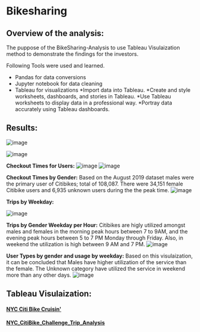  # Bikesharing

## Overview of the analysis:
The puppose of the BikeSharing-Analysis to use Tableau Visulaization method to demonstrate the findings for the investors.

Following Tools were used and learned.
  * Pandas for data conversions
  * Jupyter notebook for data cleaning
  * Tableau for visualizations
     *Import data into Tableau.
     *Create and style worksheets, dashboards, and stories in Tableau.
     *Use Tableau worksheets to display data in a professional way.
     *Portray data accurately using Tableau dashboards.

## Results:
![image](https://user-images.githubusercontent.com/79486450/120937596-63899d80-c6dc-11eb-81bb-9d1d08e61af8.png)

![image](https://user-images.githubusercontent.com/79486450/120937803-8a949f00-c6dd-11eb-9e2d-6519135b7c21.png)

**Checkout Times for Users:** 
![image](https://user-images.githubusercontent.com/79486450/120939643-fd564800-c6e6-11eb-9abb-e0db7c17a360.png)
![image](https://user-images.githubusercontent.com/79486450/120937642-9c297700-c6dc-11eb-846a-4e16b5c21232.png)

**Checkout Times by Gender:** 
Based on the August 2019 dataset males were the primary user of Citibikes; total of 108,087. There were 34,151 female Citibike users and 6,935 unknown users during the the peak time.
![image](https://user-images.githubusercontent.com/79486450/120937660-afd4dd80-c6dc-11eb-866d-99208d825da9.png)

**Trips by Weekday:** 

![image](https://user-images.githubusercontent.com/79486450/120937781-646eff00-c6dd-11eb-9e0f-12f6916f9e2d.png)

**Trips by Gender Weekday per Hour:** 
Citibikes are higly utilized amongst males and females in the morning peak hours between 7 to 9AM, and the evening peak hours between 5 to 7 PM Monday through Friday. 
Also, in weekend the utilization is high between 9 AM and 7 PM.
![image](https://user-images.githubusercontent.com/79486450/120937683-cd09ac00-c6dc-11eb-85bb-b3df6df3a67f.png)

**User Types by gender and usage by weekday:** 
Based on this visulaization, it can be concluded that Males have higher utilization of the service than the female.
The Unknown category have utilized the service in weekend more than any other days.
![image](https://user-images.githubusercontent.com/79486450/120937689-d85cd780-c6dc-11eb-9640-7fda4bc760e3.png)

## Tableau Visulaization:
#### [NYC Citi Bike Cruisin'](https://public.tableau.com/app/profile/geetha.shanthibushan/viz/NYCCitiBikeCruisin/NYCCitiBike)
#### [NYC_CitiBike_Challenge_Trip_Analysis](https://public.tableau.com/app/profile/geetha.shanthibushan/viz/NYC_CitiBike_Challenge_Trip_Analysis_16230063308930/Deliverable2-Story)
